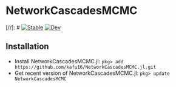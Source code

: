 # NetworkCascadesMCMC

[//]: # [![Stable](https://img.shields.io/badge/docs-stable-blue.svg)](https://kafu16.github.io/NetworkCascadesMCMC.jl/stable)
[![Dev](https://img.shields.io/badge/docs-dev-blue.svg)](https://kafu16.github.io/NetworkCascadesMCMC.jl/)

## Installation
 - Install NetworkCascadesMCMC.jl: `pkg> add https://github.com/kafu16/NetworkCascadesMCMC.jl.git`
 - Get recent version of NetworkCascadesMCMC.jl: `pkg> update NetworkCascadesMCMC`
